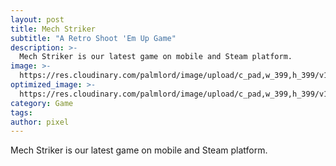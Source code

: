```yaml
---
layout: post
title: Mech Striker
subtitle: "A Retro Shoot 'Em Up Game"
description: >-
  Mech Striker is our latest game on mobile and Steam platform.
image: >-
  https://res.cloudinary.com/palmlord/image/upload/c_pad,w_399,h_399/v1713620713/app_icon-modified_ii8fvd.png
optimized_image: >-
  https://res.cloudinary.com/palmlord/image/upload/c_pad,w_399,h_399/v1713620713/app_icon-modified_ii8fvd.png
category: Game
tags:
author: pixel
---
```

Mech Striker is our latest game on mobile and Steam platform.